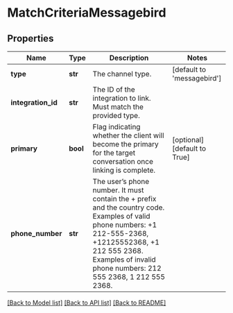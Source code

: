 # MatchCriteriaMessagebird

## Properties
Name | Type | Description | Notes
------------ | ------------- | ------------- | -------------
**type** | **str** | The channel type. | [default to 'messagebird']
**integration_id** | **str** | The ID of the integration to link. Must match the provided type. | 
**primary** | **bool** | Flag indicating whether the client will become the primary for the target conversation once linking is complete. | [optional] [default to True]
**phone_number** | **str** | The user’s phone number. It must contain the + prefix and the country code. Examples of valid phone numbers: +1 212-555-2368, +12125552368, +1 212 555 2368. Examples of invalid phone numbers: 212 555 2368, 1 212 555 2368.  | 

[[Back to Model list]](../README.md#documentation-for-models) [[Back to API list]](../README.md#documentation-for-api-endpoints) [[Back to README]](../README.md)



